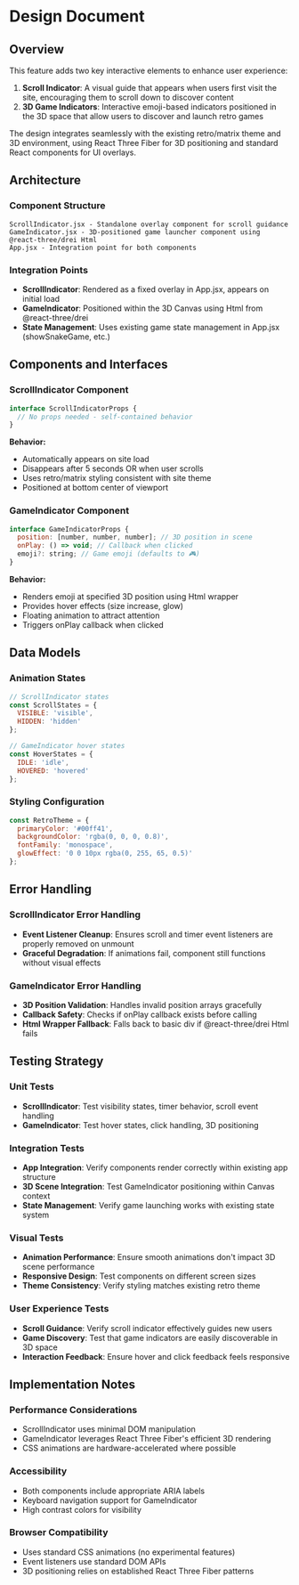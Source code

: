 # Design Document

## Overview

This feature adds two key interactive elements to enhance user experience:
1. **Scroll Indicator**: A visual guide that appears when users first visit the site, encouraging them to scroll down to discover content
2. **3D Game Indicators**: Interactive emoji-based indicators positioned in the 3D space that allow users to discover and launch retro games

The design integrates seamlessly with the existing retro/matrix theme and 3D environment, using React Three Fiber for 3D positioning and standard React components for UI overlays.

## Architecture

### Component Structure
```
ScrollIndicator.jsx - Standalone overlay component for scroll guidance
GameIndicator.jsx - 3D-positioned game launcher component using @react-three/drei Html
App.jsx - Integration point for both components
```

### Integration Points
- **ScrollIndicator**: Rendered as a fixed overlay in App.jsx, appears on initial load
- **GameIndicator**: Positioned within the 3D Canvas using Html from @react-three/drei
- **State Management**: Uses existing game state management in App.jsx (showSnakeGame, etc.)

## Components and Interfaces

### ScrollIndicator Component
```jsx
interface ScrollIndicatorProps {
  // No props needed - self-contained behavior
}
```

**Behavior:**
- Automatically appears on site load
- Disappears after 5 seconds OR when user scrolls
- Uses retro/matrix styling consistent with site theme
- Positioned at bottom center of viewport

### GameIndicator Component  
```jsx
interface GameIndicatorProps {
  position: [number, number, number]; // 3D position in scene
  onPlay: () => void; // Callback when clicked
  emoji?: string; // Game emoji (defaults to 🎮)
}
```

**Behavior:**
- Renders emoji at specified 3D position using Html wrapper
- Provides hover effects (size increase, glow)
- Floating animation to attract attention
- Triggers onPlay callback when clicked

## Data Models

### Animation States
```javascript
// ScrollIndicator states
const ScrollStates = {
  VISIBLE: 'visible',
  HIDDEN: 'hidden'
};

// GameIndicator hover states
const HoverStates = {
  IDLE: 'idle',
  HOVERED: 'hovered'
};
```

### Styling Configuration
```javascript
const RetroTheme = {
  primaryColor: '#00ff41',
  backgroundColor: 'rgba(0, 0, 0, 0.8)',
  fontFamily: 'monospace',
  glowEffect: '0 0 10px rgba(0, 255, 65, 0.5)'
};
```

## Error Handling

### ScrollIndicator Error Handling
- **Event Listener Cleanup**: Ensures scroll and timer event listeners are properly removed on unmount
- **Graceful Degradation**: If animations fail, component still functions without visual effects

### GameIndicator Error Handling
- **3D Position Validation**: Handles invalid position arrays gracefully
- **Callback Safety**: Checks if onPlay callback exists before calling
- **Html Wrapper Fallback**: Falls back to basic div if @react-three/drei Html fails

## Testing Strategy

### Unit Tests
- **ScrollIndicator**: Test visibility states, timer behavior, scroll event handling
- **GameIndicator**: Test hover states, click handling, 3D positioning

### Integration Tests
- **App Integration**: Verify components render correctly within existing app structure
- **3D Scene Integration**: Test GameIndicator positioning within Canvas context
- **State Management**: Verify game launching works with existing state system

### Visual Tests
- **Animation Performance**: Ensure smooth animations don't impact 3D scene performance
- **Responsive Design**: Test components on different screen sizes
- **Theme Consistency**: Verify styling matches existing retro theme

### User Experience Tests
- **Scroll Guidance**: Verify scroll indicator effectively guides new users
- **Game Discovery**: Test that game indicators are easily discoverable in 3D space
- **Interaction Feedback**: Ensure hover and click feedback feels responsive

## Implementation Notes

### Performance Considerations
- ScrollIndicator uses minimal DOM manipulation
- GameIndicator leverages React Three Fiber's efficient 3D rendering
- CSS animations are hardware-accelerated where possible

### Accessibility
- Both components include appropriate ARIA labels
- Keyboard navigation support for GameIndicator
- High contrast colors for visibility

### Browser Compatibility
- Uses standard CSS animations (no experimental features)
- Event listeners use standard DOM APIs
- 3D positioning relies on established React Three Fiber patterns